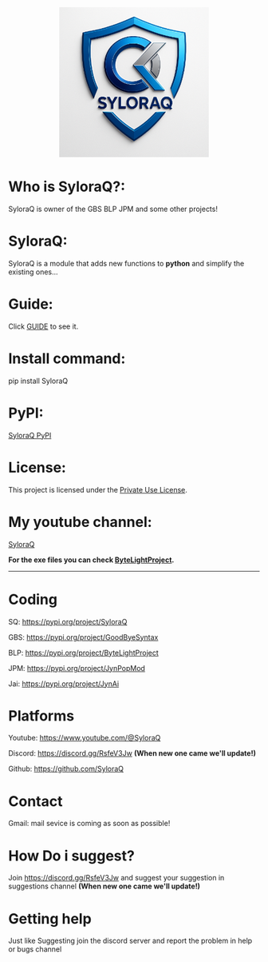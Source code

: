 <p align="center">
  <img src="Ast/SQ.png" alt="SQShield" width="300">
</p>

# Who is SyloraQ?:
SyloraQ is owner of the GBS BLP JPM and some other projects!

# SyloraQ:
SyloraQ is a module that adds new functions to **python** and simplify the existing ones...

# Guide:
Click [GUIDE](GUIDE.md) to see it.

# Install command:
pip install SyloraQ

# PyPI:
[SyloraQ PyPI](https://pypi.org/project/SyloraQ/)

# License:
This project is licensed under the [Private Use License](LICENSE.md).

# My youtube channel:
[SyloraQ](https://www.youtube.com/@SyloraQ)

**For the exe files you can check [ByteLightProject](https://github.com/GoodByeSyntax/ByteLightProject).**

---

# **Coding**
SQ: https://pypi.org/project/SyloraQ

GBS: https://pypi.org/project/GoodByeSyntax

BLP: https://pypi.org/project/ByteLightProject

JPM: https://pypi.org/project/JynPopMod

Jai: https://pypi.org/project/JynAi

# **Platforms**
Youtube: https://www.youtube.com/@SyloraQ

Discord: https://discord.gg/RsfeV3Jw    __(When new one came we'll update!)__

Github: https://github.com/SyloraQ

# **Contact**
Gmail: mail sevice is coming as soon as possible!

# **How Do i suggest?**
Join https://discord.gg/RsfeV3Jw and suggest your suggestion in suggestions channel   __(When new one came we'll update!)__

# **Getting help**
Just like Suggesting join the discord server and report the problem in help or bugs channel
